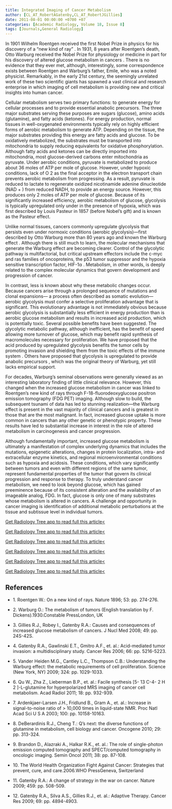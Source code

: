 ```yaml
---
title: Integrated Imaging of Cancer Metabolism
author: [CL_AT_RobertAGatenby,CL_AT_RobertJGillies]
date: 2011-08-01 00:00:00 +0700 +07
categories: [Academic Radiology, Volume 18, Issue 8]
tags: [Journals,General Radiology]
---
```

In 1901 Wilhelm Roentgen received the first Nobel Prize in physics for his discovery of a “new kind of ray” . In 1931, 8 years after Roentgen’s death, Otto Warburg received the Nobel Prize for physiology or medicine in part for his discovery of altered glucose metabolism in cancers . There is no evidence that they ever met, although, interestingly, some correspondence exists between Roentgen and Warburg’s father, Emile, who was a noted physicist. Remarkably, in the early 21st century, the seemingly unrelated work of these two scientific giants has spawned a vast clinical and research enterprise in which imaging of cell metabolism is providing new and critical insights into human cancer.

Cellular metabolism serves two primary functions: to generate energy for cellular processes and to provide essential anabolic precursors. The three major substrates serving these purposes are sugars (glucose), amino acids (glutamine), and fatty acids (ketones). For energy production, normal tissues in well-oxygenated environments typically rely on highly efficient forms of aerobic metabolism to generate ATP. Depending on the tissue, the major substrates providing this energy are fatty acids and glucose. To be oxidatively metabolized, the substrates must be transported into mitochondria to supply reducing equivalents for oxidative phosphorylation. Although fatty acids and ketones can be directly imported into mitochondria, most glucose-derived carbons enter mitochondria as pyruvate. Under aerobic conditions, pyruvate is metabolized to produce about 36 moles of ATP per mole of glucose. However, under hypoxic conditions, lack of O  2 as the final acceptor in the electron transport chain prevents aerobic metabolism from progressing. As a result, pyruvate is reduced to lactate to regenerate oxidized nicotinamide adenine dinucleotide (NAD  + ) from reduced NADH, to provide an energy source. However, this produces only 2 moles of ATP per mole of glucose. Because of its significantly increased efficiency, aerobic metabolism of glucose, glycolysis is typically upregulated only under in the presence of hypoxia, which was first described by Louis Pasteur in 1857 (before Nobel’s gift) and is known as the Pasteur effect.

Unlike normal tissues, cancers commonly upregulate glycolysis that persists even under normoxic conditions (aerobic glycolysis)—first described by Otto Warburg more than 80 years ago and known the Warburg effect . Although there is still much to learn, the molecular mechanisms that generate the Warburg effect are becoming clearer. Control of the glycolytic pathway is multifactorial, but critical upstream effectors include the c-myc and ras families of oncoproteins, the p53 tumor suppressor and the hypoxia sensitive transcription factor, HIF-1α . Metabolism, in other words, is deeply related to the complex molecular dynamics that govern development and progression of cancer.

In contrast, less is known about why these metabolic changes occur. Because cancers arise through a prolonged sequence of mutations and clonal expansions— a process often described as somatic evolution—aerobic glycolysis must confer a selective proliferation advantage that is significant. This evolutionary advantage is not immediately obvious because aerobic glycolysis is substantially less efficient in energy production than is aerobic glucose metabolism and results in increased acid production, which is potentially toxic. Several possible benefits have been suggested. The glycolytic metabolic pathway, although inefficient, has the benefit of speed allowing more turnover of glucose, which may benefit rapid synthesis of macromolecules necessary for proliferation. We have proposed that the acid produced by upregulated glycolysis benefits the tumor cells by promoting invasion and shielding them from the toxic effects of the immune system . Others have proposed that glycolysis is upregulated to provide anabolic precursors , which was the original theory of Warburg, yet still lacks empirical support.

For decades, Warburg’s seminal observations were generally viewed as an interesting laboratory finding of little clinical relevance. However, this changed when the increased glucose metabolism in cancer was linked to Roentgen’s new kind of rays through F-18-fluorodeoxyglucose positron emission tomography (FDG PET) imaging. Although slow to build, the subsequent tsunami of data has led to stunning realization—the Warburg effect is present in the vast majority of clinical cancers and is greatest in those that are the most malignant. In fact, increased glucose uptake is more common in cancers than any other genetic or phenotypic property. These results have led to substantial increase in interest in the role of altered metabolism in carcinogenesis and cancer progression.

Although fundamentally important, increased glucose metabolism is ultimately a manifestation of complex underlying dynamics that includes the mutations, epigenetic alterations, changes in protein localization, intra- and extracellular enzyme kinetics, and regional microenvironmental conditions such as hypoxia and acidosis. These conditions, which vary significantly between tumors and even with different regions of the same tumor, represent fundamental properties of the tumor that govern its clinical progression and response to therapy. To truly understand cancer metabolism, we need to look beyond glucose, which has gained preeminence because of its consistent alteration and the availability of an imageable analog, FDG. In fact, glucose is only one of many substrates whose metabolism is altered in cancers. A challenge and opportunity in cancer imaging is identification of additional metabolic perturbations at the tissue and subtissue level in individual tumors.

[Get Radiology Tree app to read full this article<](https://clinicalpub.com/app)

[Get Radiology Tree app to read full this article<](https://clinicalpub.com/app)

[Get Radiology Tree app to read full this article<](https://clinicalpub.com/app)

[Get Radiology Tree app to read full this article<](https://clinicalpub.com/app)

[Get Radiology Tree app to read full this article<](https://clinicalpub.com/app)

[Get Radiology Tree app to read full this article<](https://clinicalpub.com/app)

## References

- 1\. Roentgen W.: On a new kind of rays. Nature 1896; 53: pp. 274-276.


- 2\. Warburg O.: The metabolism of tumors (English translation by F. Dickens).1930.Constable PressLondon, UK


- 3\. Gillies R.J., Robey I., Gatenby R.A.: Causes and consequences of increased glucose metabolism of cancers. J Nucl Med 2008; 49: pp. 24S-42S.


- 4\. Gatenby R.A., Gawlinski E.T., Gmitro A.F., et. al.: Acid-mediated tumor invasion: a multidisciplinary study. Cancer Res 2006; 66: pp. 5216-5223.


- 5\. Vander Heiden M.G., Cantley L.C., Thompson C.B.: Understanding the Warburg effect: the metabolic requirements of cell proliferation. Science (New York, NY) 2009; 324: pp. 1029-1033.


- 6\. Qu W., Zha Z., Lieberman B.P., et. al.: Facile synthesis \[5-  13  C-4-  2  H  2  \]-L-glutamine for hyperpolarized MRS imaging of cancer cell metabolism. Acad Radiol 2011; 18: pp. 932-939.


- 7\. Ardenkjaer-Larsen J.H., Fridlund B., Gram A., et. al.: Increase in signal-to-noise ratio of > 10,000 times in liquid-state NMR. Proc Natl Acad Sci U S A 2003; 100: pp. 10158-10163.


- 8\. DeBerardinis R.J., Cheng T.: Q’s next: the diverse functions of glutamine in metabolism, cell biology and cancer. Oncogene 2010; 29: pp. 313-324.


- 9\. Brandon D., Alazraki A., Halkar R.K., et. al.: The role of single-photon emission computed tomography and SPECT/computed tomography in oncologic imaging. Semin Oncol 2011; 38: pp. 87-108.


- 10\. The World Health Organization Fight Against Cancer: Strategies that prevent, cure, and care.2006.WHO PressGeneva, Switzerland


- 11\. Gatenby R.A.: A change of strategy in the war on cancer. Nature 2009; 459: pp. 508-509.


- 12\. Gatenby R.A., Silva A.S., Gillies R.J., et. al.: Adaptive Therapy. Cancer Res 2009; 69: pp. 4894-4903.